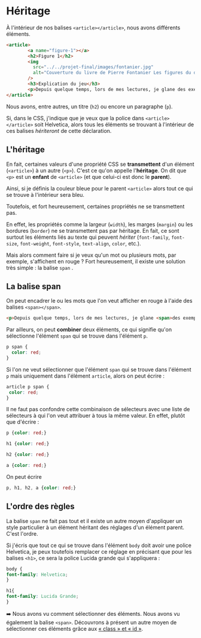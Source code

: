 

# Héritage


À l'intérieur de nos balises `<article></article>`, nous avons différents éléments.

```HTML
<article>
        <a name="figure-1"></a>
        <h2>Figure 1</h2>
        <img
          src="../../projet-final/images/fontanier.jpg"
          alt="Couverture du livre de Pierre Fontanier Les figures du discours" width="250px"
        />
        <h3>Explication du jeu</h3>
        <p>Depuis quelque temps, lors de mes lectures, je glane des exemples de <a href="https://www.ralentirtravaux.com/lettres/cours/figures_style.php">figures de style</a> afin d’en faire des exercices pour mes élèves de troisième. Comme j’attends d’en avoir davantage, je n’ai pas commencé ces exercices. Mais, pour vous en donner un avant goût, je vous propose un petit jeu.</p>
</article>
```

Nous avons, entre autres, un titre (`h2`) ou encore un paragraphe (`p`).

Si, dans le CSS, j'indique que je veux que la police dans `<article></article>` soit Helvetica, alors tous les éléments se trouvant à l'intérieur de ces balises *hériteront* de cette déclaration.

## L'héritage
En fait, certaines valeurs d'une propriété CSS se **transmettent** d'un élément (`<article>`) à un autre (`<p>`).  C'est ce qu'on appelle l'**héritage**. On dit que `<p>` est un **enfant** de `<article>` (et que celui-ci est donc le **parent**).

Ainsi, si je définis la couleur bleue pour le parent `<article>` alors tout ce qui se trouve à l'intérieur sera bleu.

Toutefois, et fort heureusement, certaines propriétés ne se transmettent pas.

En effet, les propriétés comme la largeur (`width`), les marges (`margin`) ou les bordures (`border`) ne se transmettent pas par héritage. En fait, ce sont surtout les éléments liés au texte qui peuvent *hériter* (`font-family`, `font-size`, `font-weight`, `font-style`, `text-align`, `color`, etc.).

Mais alors comment faire si je veux qu'un mot ou plusieurs mots, par exemple, s'affichent en rouge ? Fort heureusement, il existe une solution très simple : la balise `span` .

## La balise span
On peut encadrer le ou les mots que l'on veut afficher en rouge à l'aide des balises `<span></span>`.

```HTML
<p>Depuis quelque temps, lors de mes lectures, je glane <span>des exemples de figures de style</span></p>
```

Par ailleurs, on peut **combiner** deux éléments, ce qui signifie qu'on sélectionne l'élément `span`  qui se trouve dans l'élément `p`.

```CSS
p span {
  color: red;
}
```

Si l'on ne veut sélectionner que l'élément `span`  qui se trouve dans l'élément `p` mais uniquement dans l'élément `article`, alors on peut écrire :

 ```CSS
article p span {
  color: red;
}
```

Il ne faut pas confondre cette combinaison de sélecteurs avec une liste de sélecteurs à qui l'on veut attribuer à tous la même valeur. En effet, plutôt que d'écrire :

```CSS
p {color: red;}

h1 {color: red;}

h2 {color: red;}

a {color: red;}
```

On peut écrire

 ```CSS
p, h1, h2, a {color: red;}
```

## L'ordre des règles
La balise `span` ne fait pas tout et il existe un autre moyen d'appliquer un style particulier à un élément héritant des réglages d'un élément parent. C'est l'ordre.

Si j'écris que tout ce qui se trouve dans l'élément `body` doit avoir une police Helvetica, je peux toutefois remplacer ce réglage en précisant que pour les balises `<h1>`, ce sera la police Lucida grande qui s'appliquera :

```CSS
body {
font-family: Helvetica;
}

h1{
font-family: Lucida Grande;
}
```

➡️ Nous avons vu comment sélectionner des éléments. Nous avons vu également la balise `<span>`. Découvrons à présent un autre moyen de sélectionner ces éléments grâce aux [« class » et « id »](https://github.com/YannHY/html-css-js/blob/main/2.%20Deuxième%20partie/2.5%20Class%20et%20id.md).

